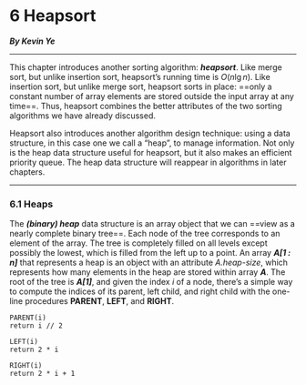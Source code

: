# 6	Heapsort

***By Kevin Ye***

---



This chapter introduces another sorting algorithm: ***heapsort***. Like merge sort, but unlike insertion sort, heapsort’s running time is $O(n\lg n)$. Like insertion sort, but unlike merge sort, heapsort sorts in place: ==only a constant number of array elements are stored outside the input array at any time==. Thus, heapsort combines the better attributes of the two sorting algorithms we have already discussed.

Heapsort also introduces another algorithm design technique: using a data structure, in this case one we call a “heap”, to manage information. Not only is the heap data structure useful for heapsort, but it also makes an efficient priority queue. The heap data structure will reappear in algorithms in later chapters.



---

### 6.1	Heaps

The ***(binary) heap*** data structure is an array object that we can ==view as a nearly complete binary tree==. Each node of the tree corresponds to an element of the array. The tree is completely filled on all levels except possibly the lowest, which is filled from the left up to a point. An array ***A[1 : n]*** that represents a heap is an object with an attribute *A.heap-size*, which represents how many elements in the heap are stored within array ***A***. The root of the tree is ***A[1]***, and given the index *i* of a node, there’s a simple way to compute the indices of its parent, left child, and right child with the one-line procedures **PARENT**, **LEFT**, and **RIGHT**.

```pseudocode
PARENT(i)
return i // 2

LEFT(i)
return 2 * i

RIGHT(i)
return 2 * i + 1
```

